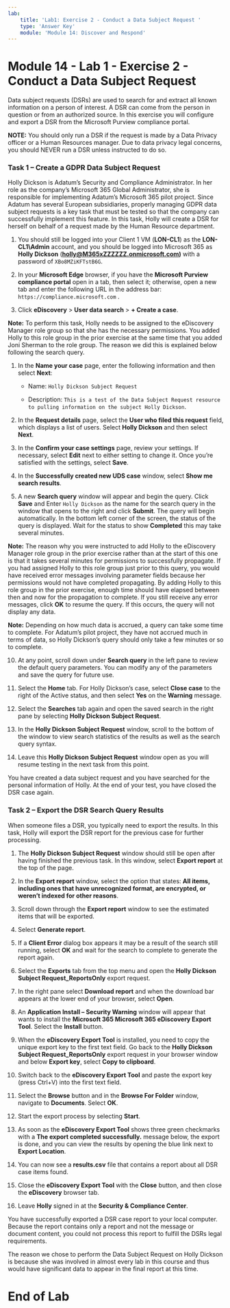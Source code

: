 ```yaml
---
lab:
    title: 'Lab1: Exercise 2 - Conduct a Data Subject Request '
    type: 'Answer Key'
    module: 'Module 14: Discover and Respond'
---
```


# Module 14 - Lab 1 - Exercise 2 - Conduct a Data Subject Request 

Data subject requests (DSRs) are used to search for and extract all known information on a person of interest. A DSR can come from the person in question or from an authorized source. In this exercise you will configure and export a DSR from the Microsoft Purview compliance portal.

**NOTE:** You should only run a DSR if the request is made by a Data Privacy officer or a Human Resources manager. Due to data privacy legal concerns, you should NEVER run a DSR unless instructed to do so.

### Task 1 – Create a GDPR Data Subject Request

Holly Dickson is Adatum’s Security and Compliance Administrator. In her role as the company’s Microsoft 365 Global Administrator, she is responsible for implementing Adatum’s Microsoft 365 pilot project. Since Adatum has several European subsidiaries, properly managing GDPR data subject requests is a key task that must be tested so that the company can successfully implement this feature. In this task, Holly will create a DSR for herself on behalf of a request made by the Human Resource department.

1. You should still be logged into your Client 1 VM (**LON-CL1**) as the **LON-CL1\Admin** account, and you should be logged into Microsoft 365 as **Holly Dickson** (**holly@M365xZZZZZZ.onmicrosoft.com)** with a password of `XBo8MZiKFTstB6G`. 

1. In your **Microsoft Edge** browser, if you have the **Microsoft Purview compliance portal** open in a tab, then select it; otherwise, open a new tab and enter the following URL in the address bar: `https://compliance.microsoft.com` .

1. Click **eDiscovery** > **User data search** > **+ Create a case**.  

‎**Note:** To perform this task, Holly needs to be assigned to the eDiscovery Manager role group so that she has the necessary permissions. You added Holly to this role group in the prior exercise at the same time that you added Joni Sherman to the role group. The reason we did this is explained below following the search query. 

1. In the **Name your case** page, enter the following information and then select **Next**:

	- Name: `Holly Dickson Subject Request`

	- Description: `This is a test of the Data Subject Request resource to pulling information on the subject Holly Dickson`.

6. In the **Request details** page, select the **User who filed this request** field, which displays a list of users. Select **Holly Dickson** and then select **Next**.

7. In the **Confirm your case settings** page, review your settings. If necessary, select **Edit** next to either setting to change it. Once you’re satisfied with the settings, select **Save**.

8. In the **Successfully created new UDS case** window, select **Show me search results**.

9. A new **Search query** window will appear and begin the query. Click **Save** and Enter `Holly Dickson` as the name for the search query in the window that opens to the right and click **Submit**. The query will begin automatically. In the bottom left corner of the screen, the status of the query is displayed. Wait for the status to show **Completed** this may take several minutes. 

**Note:** The reason why you were instructed to add Holly to the eDiscovery Manager role group in the prior exercise rather than at the start of this one is that it takes several minutes for permissions to successfully propagate. If you had assigned Holly to this role group just prior to this query, you would have received error messages involving parameter fields because her permissions would not have completed propagating. By adding Holly to this role group in the prior exercise, enough time should have elapsed between then and now for the propagation to complete. If you still receive any error messages, click **OK** to resume the query. If this occurs, the query will not display any data.   
	
‎**Note:** Depending on how much data is accrued, a query can take some time to complete. For Adatum’s pilot project, they have not accrued much in terms of data, so Holly Dickson’s query should only take a few minutes or so to complete.

10. At any point, scroll down under **Search query** in the left pane to review the default query parameters. You can modify any of the parameters and save the query for future use.

12. Select the **Home** tab. For Holly Dickson’s case, select **Close case** to the right of the Active status, and then select **Yes** on the **Warning** message. 

13. Select the **Searches** tab again and open the saved search in the right pane by selecting **Holly Dickson Subject Request**. 

14. In the **Holly Dickson Subject Request** window, scroll to the bottom of the window to view search statistics of the results as well as the search query syntax. 

15. Leave this **Holly Dickson Subject Request** window open as you will resume testing in the next task from this point.

You have created a data subject request and you have searched for the personal information of Holly. At the end of your test, you have closed the DSR case again. 


### Task 2 – Export the DSR Search Query Results

When someone files a DSR, you typically need to export the results. In this task, Holly will export the DSR report for the previous case for further processing.

1. The **Holly Dickson Subject Request** window should still be open after having finished the previous task. In this window, select **Export report** at the top of the page.

2. In the **Export report** window, select the option that states: **All items, including ones that have unrecognized format, are encrypted, or weren’t indexed for other reasons**.

3. Scroll down through the **Export report** window to see the estimated items that will be exported. 

4. Select **Generate report**.

5. If a **Client Error** dialog box appears it may be a result of the search still running, select **OK** and wait for the search to complete to generate the report again. 

6. Select the **Exports** tab from the top menu and open the **Holly Dickson Subject Request_ReportsOnly** export request.

7. In the right pane select **Download report** and when the download bar appears at the lower end of your browser, select **Open**.

8. An **Application Install – Security Warning** window will appear that wants to install the **Microsoft 365 Microsoft 365 eDiscovery Export Tool**. Select the **Install** button.

9. When the **eDiscovery Export Tool** is installed, you need to copy the unique export key to the first text field. Go back to the **Holly Dickson Subject Request_ReportsOnly** export request in your browser window and below **Export key**, select **Copy to clipboard**.

10. Switch back to the **eDiscovery Export Tool** and paste the export key (press Ctrl+V) into the first text field.

11. Select the **Browse** button and in the **Browse For Folder** window, navigate to **Documents**. Select **OK**.

12. Start the export process by selecting **Start**.

13. As soon as the **eDiscovery Export Tool** shows three green checkmarks with a **The export completed successfully.** message below, the export is done, and you can view the results by opening the blue link next to **Export Location**.

14. You can now see a **results.csv** file that contains a report about all DSR case items found.

15. Close the **eDiscovery Export Tool** with the **Close** button, and then close the **eDiscovery** browser tab.

16. Leave **Holly** signed in at the **Security &amp; Compliance Center**.

You have successfully exported a DSR case report to your local computer. Because the report contains only a report and not the message or document content, you could not process this report to fulfill the DSRs legal requirements.

The reason we chose to perform the Data Subject Request on Holly Dickson is  because she was involved in almost every lab in this course and thus would have significant data to appear in the final report at this time.


# End of Lab  
